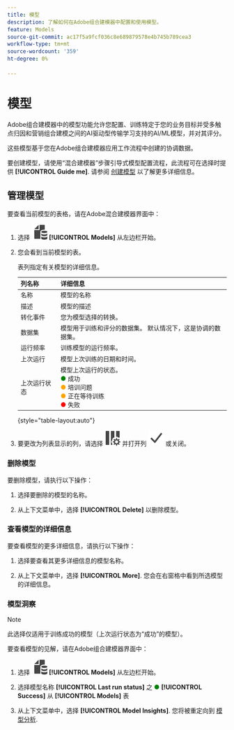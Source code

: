 ```yaml
---
title: 模型
description: 了解如何在Adobe组合建模器中配置和使用模型。
feature: Models
source-git-commit: ac17f5a9fcf036c8e689879578e4b745b789cea3
workflow-type: tm+mt
source-wordcount: '359'
ht-degree: 0%

---
```



# 模型

Adobe组合建模器中的模型功能允许您配置、训练特定于您的业务目标并受多触点归因和营销组合建模之间的AI驱动型传输学习支持的AI/ML模型，并对其评分。

这些模型基于您在Adobe组合建模器应用工作流程中创建的协调数据。

要创建模型，请使用“混合建模器”步骤引导式模型配置流程，此流程可在选择时提供 **[!UICONTROL Guide me]**. 请参阅 [创建模型](create.md) 以了解更多详细信息。

## 管理模型

要查看当前模型的表格，请在Adobe混合建模器界面中：

1. 选择 ![](../assets/icons/FileData.svg) **[!UICONTROL Models]** 从左边栏开始。

1. 您会看到当前模型的表。

   表列指定有关模型的详细信息。

   | 列名称 | 详细信息 |
   |---|---|
   | 名称 | 模型的名称 |
   | 描述 | 模型的描述 |
   | 转化事件 | 您为模型选择的转换。 |
   | 数据集 | 模型用于训练和评分的数据集。 默认情况下，这是协调的数据集。 |
   | 运行频率 | 训练模型的运行频率。 |
   | 上次运行 | 模型上次训练的日期和时间。 |
   | 上次运行状态 | 模型上次运行的状态。 <br/><span style="color:green">●</span> 成功<br/><span style="color:orange">●</span> 培训问题<br/> <span style="color:orange">●</span> 正在等待训练 <br/><span style="color:red">●</span> 失败 |

   {style="table-layout:auto"}

1. 要更改为列表显示的列，请选择 ![列设置](../assets/icons/ColumnSetting.svg) 并打开列 ![Check](../assets/icons/Checkmark.svg) 或关闭。

### 删除模型

要删除模型，请执行以下操作：

1. 选择要删除的模型的名称。

1. 从上下文菜单中，选择 **[!UICONTROL Delete]** 以删除模型。

### 查看模型的详细信息

要查看模型的更多详细信息，请执行以下操作：

1. 选择要查看其更多详细信息的模型名称。

1. 从上下文菜单中，选择 **[!UICONTROL More]**. 您会在右窗格中看到所选模型的详细信息。



### 模型洞察

>[!NOTE]
>
>此选择仅适用于训练成功的模型（上次运行状态为“成功”的模型）。
>

要查看模型的见解，请在Adobe组合建模器界面中：

1. 选择 ![](../assets/icons/FileData.svg) **[!UICONTROL Models]** 从左边栏开始。

1. 选择模型名称 **[!UICONTROL Last run status]** 之 <span style="color:green">●</span> **[!UICONTROL Success]** 从 **[!UICONTROL Models]** 表

1. 从上下文菜单中，选择 **[!UICONTROL Model Insights]**. 您将被重定向到 [模型分析](insights.md).


